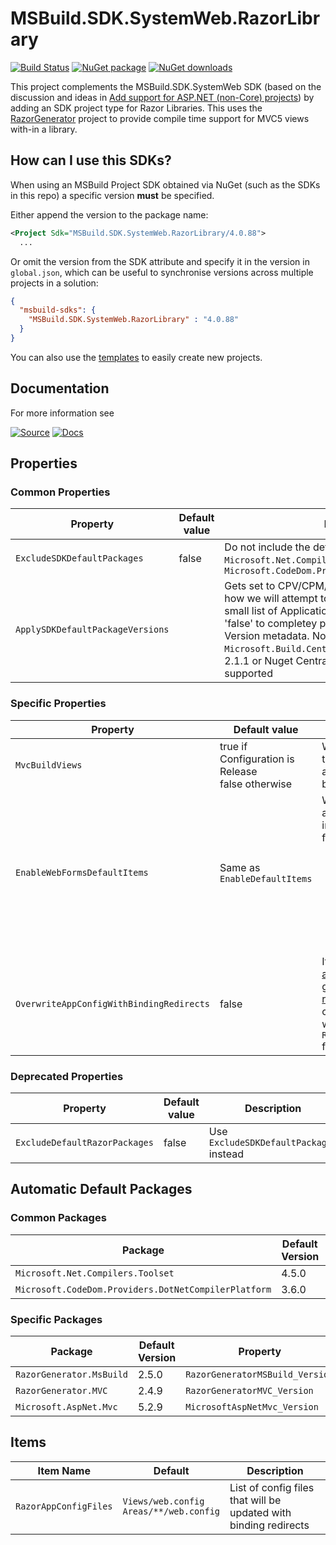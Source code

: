 ﻿# MSBuild.SDK.SystemWeb.RazorLibrary

[![Build Status](https://dev.azure.com/flexviews/MSBuild.SDKs.SystemWeb/_apis/build/status/CZEMacLeod.MSBuild.SDK.SystemWeb?branchName=main)](https://dev.azure.com/flexviews/MSBuild.SDKs.SystemWeb/_build/latest?definitionId=69&branchName=main)
[![NuGet package](https://img.shields.io/nuget/v/MSBuild.SDK.SystemWeb.RazorLibrary.svg)](https://nuget.org/packages/MSBuild.SDK.SystemWeb.RazorLibrary)
[![NuGet downloads](https://img.shields.io/nuget/dt/MSBuild.SDK.SystemWeb.RazorLibrary.svg)](https://nuget.org/packages/MSBuild.SDK.SystemWeb.RazorLibrary)

This project complements the MSBuild.SDK.SystemWeb SDK (based on the discussion and ideas in [Add support for ASP.NET (non-Core) projects](https://github.com/dotnet/project-system/issues/2670)) by adding an SDK project type for Razor Libraries.
This uses the [RazorGenerator](https://github.com/RazorGenerator/RazorGenerator) project to provide compile time support for MVC5 views with-in a library.

## How can I use this SDKs?

When using an MSBuild Project SDK obtained via NuGet (such as the SDKs in this repo) a specific version **must** be specified.

Either append the version to the package name:

```xml
<Project Sdk="MSBuild.SDK.SystemWeb.RazorLibrary/4.0.88">
  ...
```

Or omit the version from the SDK attribute and specify it in the version in `global.json`, which can be useful to synchronise versions across multiple projects in a solution:

```json
{
  "msbuild-sdks": {
    "MSBuild.SDK.SystemWeb.RazorLibrary" : "4.0.88"
  }
}
```

You can also use the [templates](../MSBuild.SDK.SystemWeb.Templates) to easily create new projects.

## Documentation

For more information see 

[![Source](https://img.shields.io/badge/github-source-lightgrey?logo=github)](https://github.com/CZEMacLeod/MSBuild.SDK.SystemWeb)
[![Docs](https://img.shields.io/badge/github_pages-docs-lightgrey?logo=github)](https://czemacleod.github.io/MSBuild.SDK.SystemWeb/)

## Properties

### Common Properties

| Property | Default value | Description |
| -------- | ------------- | ----------- |
| `ExcludeSDKDefaultPackages` | false | Do not include the default packages `Microsoft.Net.Compilers.Toolset` and `Microsoft.CodeDom.Providers.DotNetCompilerPlatform` |
| `ApplySDKDefaultPackageVersions` |  | Gets set to CPV/CPM/true automatically to control how we will attempt to apply Version metadata to small list of Applications. Can be explicitly set to 'false' to completey prevent this Sdk from setting Version metadata. Note: `Microsoft.Build.CentralPackageVersions` version 2.1.1 or Nuget CentralPackageManagement are supported|

### Specific Properties

| Property | Default value | Description |
| -------- | ------------- | ----------- |
| `MvcBuildViews` | true if Configuration is Release<br/>false otherwise | Whether to invoke the AspNetCompiler automatically after build |
| `EnableWebFormsDefaultItems` | Same as `EnableDefaultItems` | Whether to automatically include WebForms files as content<br><ul><li> *.asax</li><li> *.ascx</li><li> *.ashx</li><li> *.asmx</li><li> *.aspx</li><li> *.master</li><li> *.svc</li></ul> |
| `OverwriteAppConfigWithBindingRedirects` | false | If set, then any [automatically generated binding redirects](Binding_Redirects/Autogenerating-Binding-Redirects.md) will be copied into your web.config and `RazorAppConfigFiles` files. |

### Deprecated Properties
| Property | Default value | Description |
| -------- | ------------- | ----------- |
| `ExcludeDefaultRazorPackages` | false | Use `ExcludeSDKDefaultPackages` instead  |

## Automatic Default Packages

### Common Packages

| Package | Default Version | Property |
| ------- | --------------- | -------- |
| `Microsoft.Net.Compilers.Toolset` | 4.5.0 | `MicrosoftNetCompilersToolset_Version` |
| `Microsoft.CodeDom.Providers.DotNetCompilerPlatform` | 3.6.0 | `MicrosoftCodeDomProvidersDotNetCompilerPlatform_Version` |

### Specific Packages

| Package | Default Version | Property |
| ------- | --------------- | -------- |
| `RazorGenerator.MsBuild` | 2.5.0 | `RazorGeneratorMSBuild_Version` |
| `RazorGenerator.MVC` | 2.4.9 | `RazorGeneratorMVC_Version` |
| `Microsoft.AspNet.Mvc` | 5.2.9 | `MicrosoftAspNetMvc_Version` |

## Items

| Item Name | Default | Description |
| --------- | ------- | ----------- |
| `RazorAppConfigFiles` | `Views/web.config`<br>`Areas/**/web.config` | List of config files that will be updated with binding redirects |
